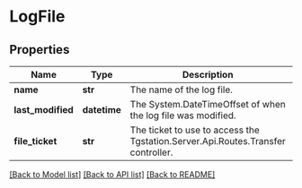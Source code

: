 # LogFile

## Properties
Name | Type | Description | Notes
------------ | ------------- | ------------- | -------------
**name** | **str** | The name of the log file. | [optional] 
**last_modified** | **datetime** | The System.DateTimeOffset of when the log file was modified. | [optional] 
**file_ticket** | **str** | The ticket to use to access the Tgstation.Server.Api.Routes.Transfer controller. | [optional] 

[[Back to Model list]](../README.md#documentation-for-models) [[Back to API list]](../README.md#documentation-for-api-endpoints) [[Back to README]](../README.md)

